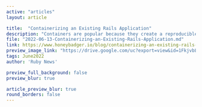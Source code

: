 ```yaml
---
active: "articles"
layout: article

title:  "Containerizing an Existing Rails Application"
description: "Containers are popular because they create a reproducible environment that you can deploy to production and run locally in development. However, containerizing a Rails app can be tricky — the author helps us navigate the pitfalls."
file: "2022-06-13-Containerizing-an-Existing-Rails-Application.md"
link: https://www.honeybadger.io/blog/containerizing-an-existing-rails-application/
preview_image_link: "https://drive.google.com/uc?export=view&id=1FkjvbLJ1GUIi0diLLWkjB3XhuhVk5Uwm"
tags: June2022
author: 'Ruby News'

preview_full_background: false
preview_blur: true

article_preview_blur: true
round_borders: false
---
```


